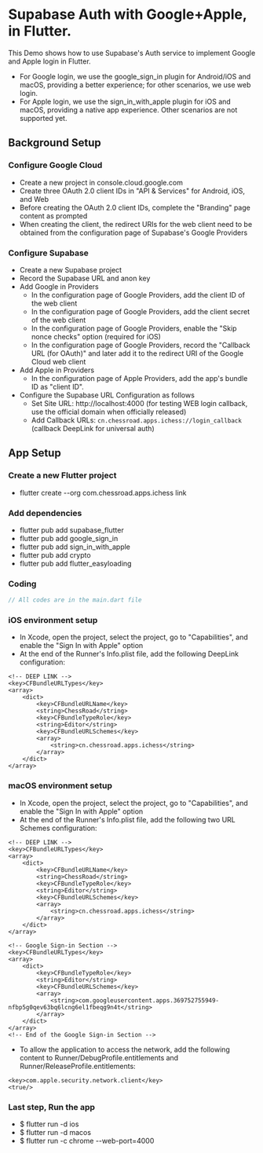 # Supabase Auth with Google+Apple, in Flutter.
This Demo shows how to use Supabase's Auth service to implement Google and Apple login in Flutter.
- For Google login, we use the google_sign_in plugin for Android/iOS and macOS, providing a better experience; for other scenarios, we use web login.
- For Apple login, we use the sign_in_with_apple plugin for iOS and macOS, providing a native app experience. Other scenarios are not supported yet.

## Background Setup

### Configure Google Cloud

- Create a new project in console.cloud.google.com
- Create three OAuth 2.0 client IDs in "API & Services" for Android, iOS, and Web
- Before creating the OAuth 2.0 client IDs, complete the "Branding" page content as prompted
- When creating the client, the redirect URIs for the web client need to be obtained from the configuration page of Supabase's Google Providers


### Configure Supabase

- Create a new Supabase project
- Record the Supabase URL and anon key
- Add Google in Providers
    - In the configuration page of Google Providers, add the client ID of the web client
    - In the configuration page of Google Providers, add the client secret of the web client
    - In the configuration page of Google Providers, enable the "Skip nonce checks" option (required for iOS)
    - In the configuration page of Google Providers, record the "Callback URL (for OAuth)" and later add it to the redirect URI of the Google Cloud web client
- Add Apple in Providers
    - In the configuration page of Apple Providers, add the app's bundle ID as "client ID".
- Configure the Supabase URL Configuration as follows
    - Set Site URL: http://localhost:4000 (for testing WEB login callback, use the official domain when officially released)
    - Add Callback URLs: `cn.chessroad.apps.ichess://login_callback` (callback DeepLink for universal auth)

## App Setup

### Create a new Flutter project

- flutter create --org com.chessroad.apps.ichess link

### Add dependencies

- flutter pub add supabase_flutter
- flutter pub add google_sign_in
- flutter pub add sign_in_with_apple
- flutter pub add crypto
- flutter pub add flutter_easyloading

### Coding
```dart
// All codes are in the main.dart file
```

### iOS environment setup

- In Xcode, open the project, select the project, go to "Capabilities", and enable the "Sign In with Apple" option
- At the end of the Runner's Info.plist file, add the following DeepLink configuration:
```plist
<!-- DEEP LINK -->
<key>CFBundleURLTypes</key>
<array>
    <dict>
        <key>CFBundleURLName</key>
        <string>ChessRoad</string>
        <key>CFBundleTypeRole</key>
        <string>Editor</string>
        <key>CFBundleURLSchemes</key>
        <array>
            <string>cn.chessroad.apps.ichess</string>
        </array>
    </dict>
</array>
```

### macOS environment setup

- In Xcode, open the project, select the project, go to "Capabilities", and enable the "Sign In with Apple" option
- At the end of the Runner's Info.plist file, add the following two URL Schemes configuration:
```plist
<!-- DEEP LINK -->
<key>CFBundleURLTypes</key>
<array>
    <dict>
        <key>CFBundleURLName</key>
        <string>ChessRoad</string>
        <key>CFBundleTypeRole</key>
        <string>Editor</string>
        <key>CFBundleURLSchemes</key>
        <array>
            <string>cn.chessroad.apps.ichess</string>
        </array>
    </dict>
</array>

<!-- Google Sign-in Section -->
<key>CFBundleURLTypes</key>
<array>
    <dict>
        <key>CFBundleTypeRole</key>
        <string>Editor</string>
        <key>CFBundleURLSchemes</key>
        <array>
            <string>com.googleusercontent.apps.369752755949-nfbp5g0qev63bq6lcng6el1fbeqg9n4t</string>
        </array>
    </dict>
</array>
<!-- End of the Google Sign-in Section -->
```
- To allow the application to access the network, add the following content to Runner/DebugProfile.entitlements and Runner/ReleaseProfile.entitlements:
```entitlements
<key>com.apple.security.network.client</key>
<true/>
```

### Last step, Run the app

- $ flutter run -d ios
- $ flutter run -d macos
- $ flutter run -c chrome --web-port=4000
